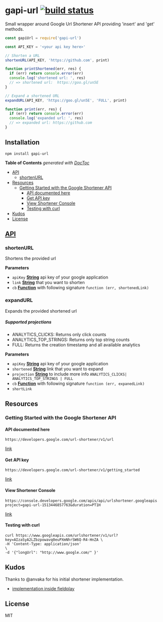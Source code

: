 # gapi-url [![build status](https://secure.travis-ci.org/thlorenz/gapi-url.svg?branch=master)](http://travis-ci.org/thlorenz/gapi-url)

Small wrapper around Google Url Shortener API providing 'insert' and 'get' methods.

```js
const gapiUrl = require('gapi-url')

const API_KEY = '<your api key here>'

// Shorten a URL
shortenURL(API_KEY, 'https://github.com', print)

function printShortened(err, res) {
  if (err) return console.error(err)
  console.log('shortened url: ', res)
  // => shortened url:  https://goo.gl/un5E
}

// Expand a shortened URL
expandURL(API_KEY, 'https://goo.gl/un5E', 'FULL', print)

function print(err, res) {
  if (err) return console.error(err)
  console.log('expanded url: ', res)
  // => expanded url: https://github.com
}
```

## Installation

    npm install gapi-url

<!-- START doctoc generated TOC please keep comment here to allow auto update -->
<!-- DON'T EDIT THIS SECTION, INSTEAD RE-RUN doctoc TO UPDATE -->
**Table of Contents**  *generated with [DocToc](https://github.com/thlorenz/doctoc)*

-   [API](#api)
    -   [shortenURL](#shortenurl)
-   [Resources](#resources)
    -   [Getting Started with the Google Shortener API](#getting-started-with-the-google-shortener-api)
        -   [API documented here](#api-documented-here)
        -   [Get API key](#get-api-key)
        -   [View Shortener Console](#view-shortener-console)
        -   [Testing with curl](#testing-with-curl)
-   [Kudos](#kudos)
-   [License](#license)

<!-- END doctoc generated TOC please keep comment here to allow auto update -->

## [API](https://thlorenz.github.io/gapi-url)

<!-- Generated by documentation.js. Update this documentation by updating the source code. -->

### shortenURL

Shortens the provided url

**Parameters**

-   `apiKey` **[String](https://developer.mozilla.org/en-US/docs/Web/JavaScript/Reference/Global_Objects/String)** api key of your google application
-   `link` **[String](https://developer.mozilla.org/en-US/docs/Web/JavaScript/Reference/Global_Objects/String)** that you want to shorten
-   `cb` **[Function](https://developer.mozilla.org/en-US/docs/Web/JavaScript/Reference/Statements/function)** with following signature `function (err, shortenedLink)`

### expandURL

Expands the provided shortened url

##### Supported projections

-   ANALYTICS_CLICKS: Returns only click counts
-   ANALYTICS_TOP_STRINGS: Returns only top string counts
-   FULL: Returns the creation timestamp and all available analytics

**Parameters**

-   `apiKey` **[String](https://developer.mozilla.org/en-US/docs/Web/JavaScript/Reference/Global_Objects/String)** api key of your google application
-   `shortened` **[String](https://developer.mozilla.org/en-US/docs/Web/JavaScript/Reference/Global_Objects/String)** link that you want to expand
-   `projection` **[String](https://developer.mozilla.org/en-US/docs/Web/JavaScript/Reference/Global_Objects/String)** to include more info `ANALYTICS_CLICKS| ANALYTICS_TOP_STRINGS | FULL`
-   `cb` **[Function](https://developer.mozilla.org/en-US/docs/Web/JavaScript/Reference/Statements/function)** with following signature `function (err, expanedLink)`
-   `shortLink`  

## Resources

### Getting Started with the Google Shortener API

#### API documented here

    https://developers.google.com/url-shortener/v1/url

[link](https://developers.google.com/url-shortener/v1/url)

#### Get API key

    https://developers.google.com/url-shortener/v1/getting_started

[link](https://developers.google.com/url-shortener/v1/getting_started)

#### View Shortener Console

    https://console.developers.google.com/apis/api/urlshortener.googleapis.com/overview?project=gapi-url-1513446857763&duration=PT1H

[link](https://console.developers.google.com/apis/api/urlshortener.googleapis.com/overview?project=gapi-url-1513446857763&duration=PT1H)

#### Testing with curl

    curl https://www.googleapis.com/urlshortener/v1/url?key=AIzaSyA2LZbzpowavq0euPXmNhrSW6Q-R4-HnZA \
    -H 'Content-Type: application/json'                                                             \
    -d '{"longUrl": "http://www.google.com/" }'

## Kudos

Thanks to @anvaka for his initial shortener implementation.

-   [implementation inside fieldplay](https://github.com/anvaka/fieldplay/blob/2904a2a518dfa7bcb1929997134aef96907c1aea/src/lib/shortener.js)

## License

MIT
